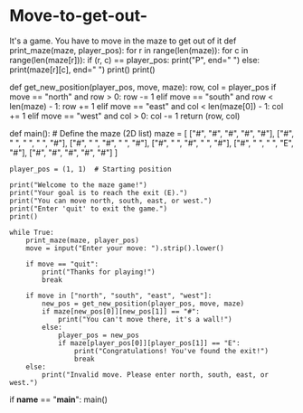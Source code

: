 # Move-to-get-out-
It's a game. You have to move in the maze to get out of it 
def print_maze(maze, player_pos):
    for r in range(len(maze)):
        for c in range(len(maze[r])):
            if (r, c) == player_pos:
                print("P", end=" ")
            else:
                print(maze[r][c], end=" ")
        print()
    print()

def get_new_position(player_pos, move, maze):
    row, col = player_pos
    if move == "north" and row > 0:
        row -= 1
    elif move == "south" and row < len(maze) - 1:
        row += 1
    elif move == "east" and col < len(maze[0]) - 1:
        col += 1
    elif move == "west" and col > 0:
        col -= 1
    return (row, col)

def main():
    # Define the maze (2D list)
    maze = [
        ["#", "#", "#", "#", "#"],
        ["#", " ", " ", " ", "#"],
        ["#", " ", "#", " ", "#"],
        ["#", " ", "#", " ", "#"],
        ["#", " ", " ", "E", "#"],
        ["#", "#", "#", "#", "#"]
    ]

    player_pos = (1, 1)  # Starting position

    print("Welcome to the maze game!")
    print("Your goal is to reach the exit (E).")
    print("You can move north, south, east, or west.")
    print("Enter 'quit' to exit the game.")
    print()

    while True:
        print_maze(maze, player_pos)
        move = input("Enter your move: ").strip().lower()

        if move == "quit":
            print("Thanks for playing!")
            break

        if move in ["north", "south", "east", "west"]:
            new_pos = get_new_position(player_pos, move, maze)
            if maze[new_pos[0]][new_pos[1]] == "#":
                print("You can't move there, it's a wall!")
            else:
                player_pos = new_pos
                if maze[player_pos[0]][player_pos[1]] == "E":
                    print("Congratulations! You've found the exit!")
                    break
        else:
            print("Invalid move. Please enter north, south, east, or west.")

if __name__ == "__main__":
    main()
